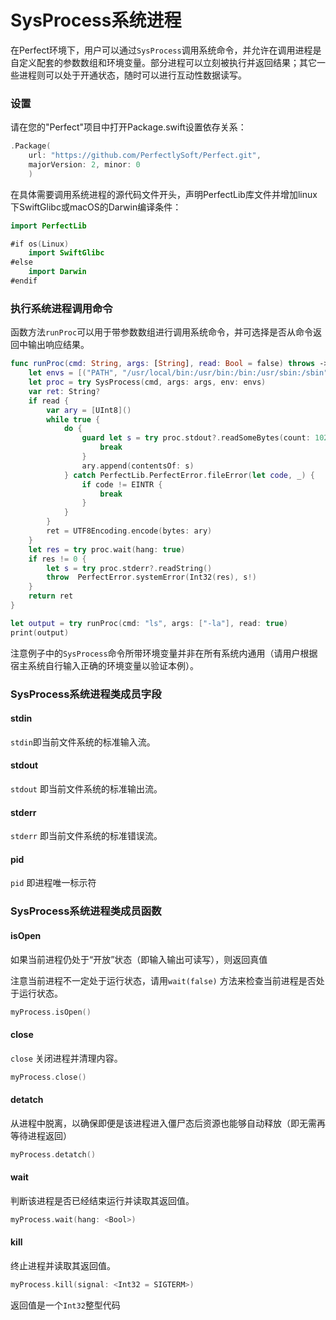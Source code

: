 # SysProcess系统进程

在Perfect环境下，用户可以通过`SysProcess`调用系统命令，并允许在调用进程是自定义配套的参数数组和环境变量。部分进程可以立刻被执行并返回结果；其它一些进程则可以处于开通状态，随时可以进行互动性数据读写。

### 设置

请在您的"Perfect"项目中打开Package.swift设置依存关系：

``` swift
.Package(
	url: "https://github.com/PerfectlySoft/Perfect.git",
	majorVersion: 2, minor: 0
	)
```
在具体需要调用系统进程的源代码文件开头，声明PerfectLib库文件并增加linux下SwiftGlibc或macOS的Darwin编译条件：

``` swift
import PerfectLib

#if os(Linux)
	import SwiftGlibc
#else
	import Darwin
#endif
```

### 执行系统进程调用命令

函数方法`runProc`可以用于带参数数组进行调用系统命令，并可选择是否从命令返回中输出响应结果。

``` swift
func runProc(cmd: String, args: [String], read: Bool = false) throws -> String? {
	let envs = [("PATH", "/usr/local/bin:/usr/bin:/bin:/usr/sbin:/sbin")]
	let proc = try SysProcess(cmd, args: args, env: envs)
	var ret: String?
	if read {
		var ary = [UInt8]()
		while true {
			do {
				guard let s = try proc.stdout?.readSomeBytes(count: 1024) where s.count > 0 else {
					break
				}
				ary.append(contentsOf: s)
			} catch PerfectLib.PerfectError.fileError(let code, _) {
				if code != EINTR {
					break
				}
			}
		}
		ret = UTF8Encoding.encode(bytes: ary)
	}
	let res = try proc.wait(hang: true)
	if res != 0 {
		let s = try proc.stderr?.readString()
		throw  PerfectError.systemError(Int32(res), s!)
	}
	return ret
}

let output = try runProc(cmd: "ls", args: ["-la"], read: true)
print(output)
```

注意例子中的`SysProcess`命令所带环境变量并非在所有系统内通用（请用户根据宿主系统自行输入正确的环境变量以验证本例）。

### SysProcess系统进程类成员字段

#### stdin
`stdin`即当前文件系统的标准输入流。

#### stdout
`stdout` 即当前文件系统的标准输出流。

#### stderr
`stderr` 即当前文件系统的标准错误流。

#### pid
`pid` 即进程唯一标示符

### SysProcess系统进程类成员函数

#### isOpen

如果当前进程仍处于“开放”状态（即输入输出可读写），则返回真值

注意当前进程不一定处于运行状态，请用`wait(false)` 方法来检查当前进程是否处于运行状态。

```swift
myProcess.isOpen()
```

#### close

`close` 关闭进程并清理内容。

```swift
myProcess.close()
```

#### detatch

从进程中脱离，以确保即便是该进程进入僵尸态后资源也能够自动释放（即无需再等待进程返回）

```swift
myProcess.detatch()
```

#### wait

判断该进程是否已经结束运行并读取其返回值。

```swift
myProcess.wait(hang: <Bool>)
```

#### kill

终止进程并读取其返回值。

```swift
myProcess.kill(signal: <Int32 = SIGTERM>)
```

返回值是一个`Int32`整型代码
